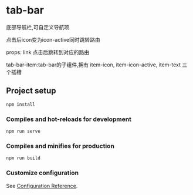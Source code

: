 # tab-bar
   底部导航栏,可自定义导航项  
   
   点击后icon变为icon-active同时跳转路由
   
   props: link 点击后跳转到对应的路由
   
   tab-bar-item:tab-bar的子组件,拥有 item-icon, item-icon-active, item-text 三个插槽
## Project setup
```
npm install
```

### Compiles and hot-reloads for development
```
npm run serve
```

### Compiles and minifies for production
```
npm run build
```

### Customize configuration
See [Configuration Reference](https://cli.vuejs.org/config/).
